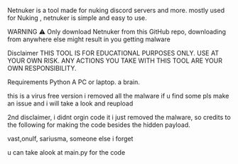 Netnuker  is a tool made for nuking  discord servers and more. mostly used for Nuking , netnuker is simple and easy to use.

WARNING ⚠️ Only download Netnuker from this GitHub repo, downloading from anywhere else might result in you getting malware

Disclaimer THIS TOOL IS FOR EDUCATIONAL PURPOSES ONLY. USE AT YOUR OWN RISK. ANY ACTIONS YOU TAKE WITH THIS TOOL ARE YOUR OWN RESPONSIBILITY.

Requirements Python A PC or laptop. a brain.






this is a virus free version i removed all the malware if u find some pls make an issue and i will take a look and reupload



2nd disclaimer, i didnt orgin code it i just removed the malware, so credits to the following for making the code besides the hidden payload.


vast,onulf, sariusma, someone else i forget


u can take alook at main.py for the code 
